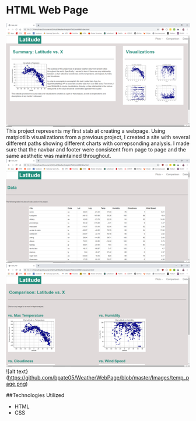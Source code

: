 # HTML Web Page
![alt text](https://github.com/bpate05/WeatherWebPage/blob/master/Images/home_page.png)
This project represents my first stab at creating a webpage. Using matplotlib visualizations from a previous project, I created a site with several different paths showing different charts with correpsonding analysis. I made sure that the navbar and footer were consistent from page to page and the same aesthetic was maintained throughout.
![alt text](https://github.com/bpate05/WeatherWebPage/blob/master/Images/data_page.png)
![alt text](https://github.com/bpate05/WeatherWebPage/blob/master/Images/comparison_page.png)
![alt text}(https://github.com/bpate05/WeatherWebPage/blob/master/Images/temp_page.png)

##Technologies Utilized
* HTML
* CSS
